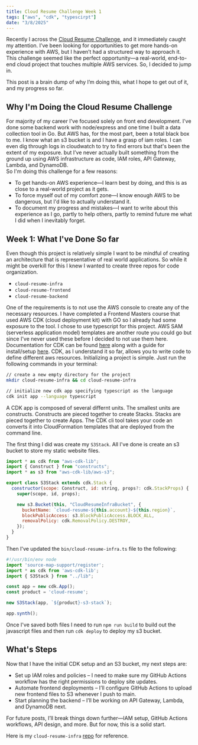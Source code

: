 ```yaml
---
title: Cloud Resume Challenge Week 1
tags: ["aws", "cdk", "typescirpt"]
date: "3/8/2025"
---
```


Recently I across the [Cloud Resume Challenge](https://cloudresumechallenge.dev/docs/the-challenge/aws/), and it immediately caught my attention. I’ve been looking for opportunities to get more hands-on experience with AWS, but I haven’t had a structured way to approach it. This challenge seemed like the perfect opportunity—a real-world, end-to-end cloud project that touches multiple AWS services. So, I decided to jump in.

This post is a brain dump of why I’m doing this, what I hope to get out of it, and my progress so far.

## Why I'm Doing the Cloud Resume Challenge

For majority of my career I've focused solely on front end development. I've done some backend work with node/express and one time I built a data collection tool in Go. But AWS has, for the most part, been a total black box to me. I know what an s3 bucket is and I have a grasp of iam roles. I can even dig through logs in cloudwatch to try to find errors but that's been the extent of my exposure. but I’ve never actually built something from the ground up using AWS infrastructure as code, IAM roles, API Gateway, Lambda, and DynamoDB.  
So I'm doing this challenge for a few reasons:
- To get hands-on AWS experience—I learn best by doing, and this is as close to a real-world project as it gets.
- To force myself out of my comfort zone—I know enough AWS to be dangerous, but I'd like to actually understand it.
- To document my progress and mistakes—I want to write about this experience as I go, partly to help others, partly to remind future me what I did when I inevitably forget.

## Week 1: What I've Done So far
Even though this project is relatively simple I want to be mindful of creating an architecture that is representative of real world applications. So while it might be overkill for this I knew I wanted to create three repos for code organization.
- `cloud-resume-infra`
- `cloud-resume-frontend`
- `cloud-resume-backend`

One of the requirements is to not use the AWS console to create any of the necessary resources. I have completed a Frontend Masters course that used AWS CDK (cloud deployment kit) with GO so I already had some exposure to the tool. I chose to use typescript for this project. AWS SAM (serverless application model) templates are another route you could go but since I've never used these before I decided to not use them here. Documentation for CDK can be found [here](https://docs.aws.amazon.com/cdk/v2/guide/home.html) along with a guide for install/setup [here](https://docs.aws.amazon.com/cdk/v2/guide/getting_started.html). 
CDK, as I understand it so far, allows you to write code to define different aws resources. Initializing a project is simple. Just run the following commands in your terminal:
```bash
// create a new empty directory for the project
mkdir cloud-resume-infra && cd cloud-resume-infra 

// initialize new cdk app specifying typescript as the language
cdk init app --language typescript
```
A CDK app is composed of several differnt units. The smallest units are constructs. Constructs are pieced together to create Stacks. Stacks are pieced together to create Apps. The CDK cli tool takes your code an converts it into CloudFormation templates that are deployed from the command line.

The first thing I did was create my `S3Stack`. All I've done is create an s3 bucket to store my static website files. 

```javascript
import * as cdk from "aws-cdk-lib";
import { Construct } from "constructs";
import * as s3 from "aws-cdk-lib/aws-s3";

export class S3Stack extends cdk.Stack {
  constructor(scope: Construct, id: string, props?: cdk.StackProps) {
    super(scope, id, props);

    new s3.Bucket(this, "CloudResumeInfraBucket", {
      bucketName: `cloud-resume-${this.account}-${this.region}`,
      blockPublicAccess: s3.BlockPublicAccess.BLOCK_ALL,
      removalPolicy: cdk.RemovalPolicy.DESTROY,
    });
  }
}
```

Then I've updated the `bin/cloud-resume-infra.ts` file to the following:
```javascript
#!/usr/bin/env node
import 'source-map-support/register';
import * as cdk from 'aws-cdk-lib';
import { S3Stack } from "../lib";

const app = new cdk.App();
const product = 'cloud-resume';

new S3Stack(app, `${product}-s3-stack`); 

app.synth();
```

Once I've saved both files I need to run `npm run build` to build out the javascript files and then run `cdk deploy` to deploy my s3 bucket.

## What's Steps

Now that I have the initial CDK setup and an S3 bucket, my next steps are:

- Set up IAM roles and policies – I need to make sure my GitHub Actions workflow has the right permissions to deploy site updates.
- Automate frontend deployments – I’ll configure GitHub Actions to upload new frontend files to S3 whenever I push to main.
- Start planning the backend – I’ll be working on API Gateway, Lambda, and DynamoDB next.

For future posts, I’ll break things down further—IAM setup, GitHub Actions workflows, API design, and more. But for now, this is a solid start.

Here is my `cloud-resume-infra` [repo](https://github.com/asasmith/cloud-resume-infra) for reference.

